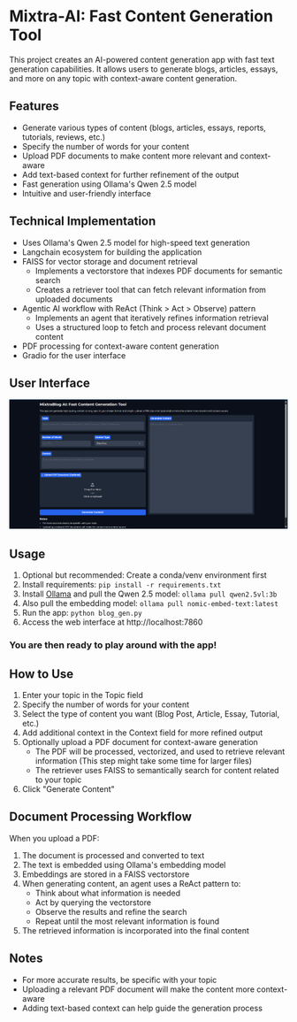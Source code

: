 # Mixtra-AI: Fast Content Generation Tool

This project creates an AI-powered content generation app with fast text generation capabilities. It allows users to generate blogs, articles, essays, and more on any topic with context-aware content generation.

## Features

- Generate various types of content (blogs, articles, essays, reports, tutorials, reviews, etc.)
- Specify the number of words for your content
- Upload PDF documents to make content more relevant and context-aware
- Add text-based context for further refinement of the output
- Fast generation using Ollama's Qwen 2.5 model
- Intuitive and user-friendly interface

## Technical Implementation

- Uses Ollama's Qwen 2.5 model for high-speed text generation
- Langchain ecosystem for building the application
- FAISS for vector storage and document retrieval
  - Implements a vectorstore that indexes PDF documents for semantic search
  - Creates a retriever tool that can fetch relevant information from uploaded documents
- Agentic AI workflow with ReAct (Think > Act > Observe) pattern
  - Implements an agent that iteratively refines information retrieval
  - Uses a structured loop to fetch and process relevant document content
- PDF processing for context-aware content generation
- Gradio for the user interface

## User Interface

![UI of MixtraBlog AI Tool](UI%20of%20tool.png)

## Usage

1. Optional but recommended: Create a conda/venv environment first
2. Install requirements: `pip install -r requirements.txt`
3. Install [Ollama](https://ollama.com/) and pull the Qwen 2.5 model: `ollama pull qwen2.5vl:3b`
4. Also pull the embedding model: `ollama pull nomic-embed-text:latest`
5. Run the app: `python blog_gen.py`
6. Access the web interface at http://localhost:7860

### You are then ready to play around with the app!

## How to Use

1. Enter your topic in the Topic field
2. Specify the number of words for your content
3. Select the type of content you want (Blog Post, Article, Essay, Tutorial, etc.)
4. Add additional context in the Context field for more refined output
5. Optionally upload a PDF document for context-aware generation
   - The PDF will be processed, vectorized, and used to retrieve relevant information (This step might take some time for larger files)
   - The retriever uses FAISS to semantically search for content related to your topic
6. Click "Generate Content"

## Document Processing Workflow

When you upload a PDF:
1. The document is processed and converted to text
2. The text is embedded using Ollama's embedding model
3. Embeddings are stored in a FAISS vectorstore
4. When generating content, an agent uses a ReAct pattern to:
   - Think about what information is needed
   - Act by querying the vectorstore
   - Observe the results and refine the search
   - Repeat until the most relevant information is found
5. The retrieved information is incorporated into the final content

## Notes

- For more accurate results, be specific with your topic
- Uploading a relevant PDF document will make the content more context-aware
- Adding text-based context can help guide the generation process
